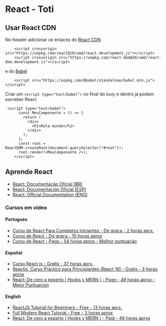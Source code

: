 # React - Toti

## Usar React CDN

No header adicionar os enlaces do [React CDN](https://es.reactjs.org/docs/cdn-links.html)

```
    <script crossorigin src="https://unpkg.com/react@18/umd/react.development.js"></script>
    <script crossorigin src="https://unpkg.com/react-dom@18/umd/react-dom.development.js"></script>
```

e do [Babel](https://babeljs.io/setup#installation)

```
    <script src="https://unpkg.com/@babel/standalone/babel.min.js"></script>
```

Criar um `<script type="text/babel">` no final do `body` e dentro ja podem escreber React

```
 <script type="text/babel">
      const MeuComponente = () => {
        return (
          <div>
            <h1>Hola mundo</h1>
          </div>
        );
      };
      const root = ReactDOM.createRoot(document.querySelector("#root"));
      root.render(<MeuComponente />);
    </script>
```

## Aprende React

- [React: Documentação Oficial (BR)](https://pt-br.reactjs.org/tutorial/tutorial.html)
- [React: Documentación Oficial (ESP)](https://es.reactjs.org/tutorial/tutorial.html)
- [React: Official Documentation (ENG)](https://reactjs.org/tutorial/tutorial.html)

### Cursos em video

#### Portugues

- [Curso de React Para Completos Iniciantes - De graça - 2 horas aprx.](https://youtu.be/ErjWNvP6mko)
- [Curso de React - De graça - 10 horas aprox](https://www.youtube.com/playlist?list=PLnDvRpP8BneyVA0SZ2okm-QBojomniQVO)
- [Curso de React - Pago - 54 horas aprox - Melhor puntuação](https://www.udemy.com/course/react-redux-pt/)

#### Español

- [Curso React.js - Gratis - 37 horas aprx.](https://www.youtube.com/playlist?list=PLvq-jIkSeTUZ5XcUw8fJPTBKEHEKPMTKk)
- [Reactjs, Curso Práctico para Principiantes (React 16) - Gratis - 3 horas aprox](https://www.youtube.com/playlist?list=PLnDvRpP8BneyVA0SZ2okm-QBojomniQVO)
- [React: De cero a experto ( Hooks y MERN ) - Pago - 49 horas aprox - Mejor Puntuacion](https://www.udemy.com/course/react-cero-experto/)

#### English

- [ReactJS Tutorial for Beginners - Free - 13 horas aprx.](https://www.youtube.com/playlist?list=PLC3y8-rFHvwgg3vaYJgHGnModB54rxOk3)
- [Full Modern React Tutorial - Free - 3 horas aprox](https://www.youtube.com/playlist?list=PL4cUxeGkcC9gZD-Tvwfod2gaISzfRiP9d)
- [React: De cero a experto ( Hooks y MERN ) - Paid - 49 horas aprox ](https://www.udemy.com/course/build-web-apps-with-react-firebase/)
